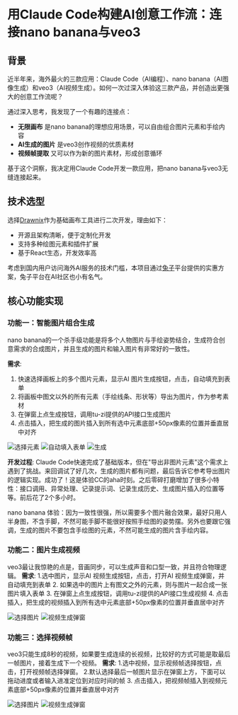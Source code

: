 # 用Claude Code构建AI创意工作流：连接nano banana与veo3

## 背景

近半年来，海外最火的三款应用：Claude Code（AI编程）、nano banana（AI图像生成）和veo3（AI视频生成）。如何一次过深入体验这三款产品，并创造出更强大的创意工作流呢？

通过深入思考，我发现了一个有趣的连接点：
- **无限画布** 是nano banana的理想应用场景，可以自由组合图片元素和手绘内容
- **AI生成的图片** 是veo3创作视频的优质素材 
- **视频帧提取** 又可以作为新的图片素材，形成创意循环

基于这个洞察，我决定用Claude Code开发一款应用，把nano banana与veo3无缝连接起来。

## 技术选型

选择[Drawnix](https://github.com/plait-board/drawnix)作为基础画布工具进行二次开发，理由如下：
- 开源且架构清晰，便于定制化开发
- 支持多种绘图元素和插件扩展
- 基于React生态，开发效率高

考虑到国内用户访问海外AI服务的技术门槛，本项目通过[兔子](https://tu-zi.com/)平台提供的实惠方案，兔子平台在AI社区也小有名气。

## 核心功能实现

### 功能一：智能图片组合生成
nano banana的一个杀手级功能是将多个人物图片与手绘姿势结合，生成符合创意需求的合成图片，并且生成的图片和输入图片有非常好的一致性。

**需求**:
1. 快速选择画板上的多个图片元素，显示AI 图片生成按钮，点击，自动填充到表单
2. 将画板中图文以外的所有元素（手绘线条、形状等）导出为图片，作为参考素材
3. 在弹窗上点生成按钮，调用tu-zi提供的API接口生成图片
4. 点击插入，把生成的图片插入到所有选中元素底部+50px像素的位置并垂直居中对齐

![选择元素](images/选择元素.png)
![自动填入表单](images/表单.png)
![生成](images/生成.png)

**开发过程**:
Claude Code快速完成了基础版本，但在"导出非图片元素"这个需求上遇到了挑战。来回调试了好几次，生成的图片都有问题，最后告诉它参考导出图片的逻辑实现。成功了！这是体验CC的aha时刻。之后零碎打磨增加了很多小特性：接口调用、异常处理、记录提示词、记录生成历史、生成图片插入的位置等等。前后花了2个多小时。

nano banana 体验：因为一致性很强，所以需要多个图片融合效果，最好只用人半身图，不含手脚，不然可能手脚不能很好按照手绘图的姿势摆。另外也要跟它强调，生成的图片不要包含手绘图的元素，不然可能生成的图片含手绘内容。

### 功能二：图片生成视频
veo3最让我惊艳的点是，音画同步，可以生成声音和口型一致，并且符合物理逻辑。
**需求**: 
1.选中图片，显示AI 视频生成按钮，点击，打开AI 视频生成弹窗，并自动填充到表单
2. 如果选中的图片上有图文之外的元素，则与图片一起合成一张图片填入表单
3. 在弹窗上点生成按钮，调用tu-zi提供的API接口生成视频
4. 点击插入，把生成的视频插入到所有选中元素底部+50px像素的位置并垂直居中对齐

![选择图片](images/选择图片.png)
![视频生成弹窗](images/视频生成弹窗.png)

### 功能三：选择视频帧
veo3只能生成8秒的视频，如果要生成连续的长视频，比较好的方式可能是取最后一帧图片，接着生成下一个视频。
**需求**: 
1.选中视频，显示视频帧选择按钮，点击，打开视频帧选择弹窗。
2.默认选择最后一帧图片显示在弹窗上方，下面可以拖动进度或者输入进准定位到对应时间的帧
3. 点击插入，把视频帧插入到视频元素底部+50px像素的位置并垂直居中对齐

![选择图片](images/选择图片.png)
![视频生成弹窗](images/视频生成弹窗.png)